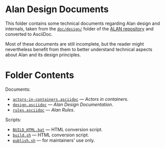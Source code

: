 # Alan Design Documents

This folder contains some technical documents regarding Alan design and internals, taken from the [`doc/design/`][doc/design/] folder of the [ALAN repository] and converted to AsciiDoc.

Most of these documents are still incomplete, but the reader might nevertheless benefit from them to better understand technical aspects about Alan and its design principles.

# Folder Contents

Documents:

- [`actors-in-containers.asciidoc`][actors.adoc] — _Actors in containers_.
- [`design.asciidoc`][design.adoc] — _Alan Design Documentation_.
- [`rules.asciidoc`][rules.adoc] — _Alan Rules_.

Scripts:

- [`BUILD_HTML.bat`][BUILD_HTML.bat] — HTML conversion script.
- [`build.sh`][build.sh] — HTML conversion script.
- [`publish.sh`][publish.sh] — for maintainers' use only.

<!-----------------------------------------------------------------------------
                               REFERENCE LINKS
------------------------------------------------------------------------------>

[ALAN repository]: https://github.com/alan-if/alan/ "Visit the Alan source repository on GitHub"
[doc/design/]: https://github.com/alan-if/alan/tree/master/doc/design/

<!-- project files -->

[actors.adoc]: ./actors-in-containers.asciidoc "View source document"
[design.adoc]: ./design.asciidoc "View source document"
[rules.adoc]: ./rules.asciidoc "View source document"

[BUILD_HTML.bat]: ./BUILD_HTML.bat "View source script"
[build.sh]: ./build.sh "View source script"
[publish.sh]: ./publish.sh "View source script"

<!-- EOF -->
